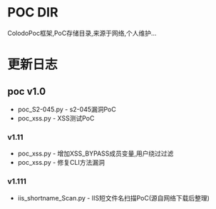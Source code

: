 POC DIR
=====
ColodoPoc框架,PoC存储目录,来源于网络,个人维护...

# 更新日志
## poc v1.0
* poc_S2-045.py - s2-045漏洞PoC
* poc_xss.py    - XSS测试PoC
### v1.11
* poc_xss.py    - 增加XSS_BYPASS成员变量,用户绕过过滤
* poc_xss.py    - 修复CLI方法漏洞
### v1.111
* iis_shortname_Scan.py - IIS短文件名扫描PoC(源自网络下载后整理)